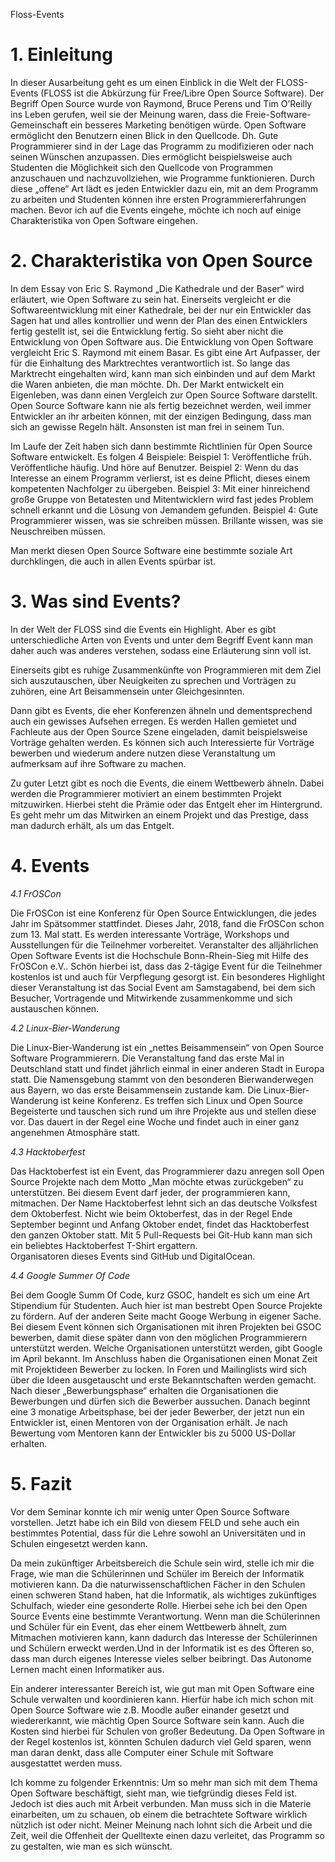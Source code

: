 Floss-Events


**1. Einleitung**
=================

In dieser Ausarbeitung geht es um einen Einblick in die Welt der FLOSS-Events (FLOSS ist die Abkürzung für Free/Libre Open Source Software). 
Der Begriff Open Source wurde von Raymond, Bruce Perens und Tim O’Reilly ins Leben gerufen, weil sie der Meinung waren, dass die Freie-Software-Gemeinschaft ein besseres Marketing benötigen würde.
Open Software ermöglicht den Benutzern einen Blick in den Quellcode. Dh. Gute Programmierer sind in der Lage das Programm zu modifizieren oder nach seinen Wünschen anzupassen. Dies ermöglicht beispielsweise auch Studenten die Möglichkeit sich den Quellcode von Programmen anzuschauen und nachzuvollziehen, wie Programme funktionieren. Durch diese „offene“ Art lädt es jeden Entwickler dazu ein, mit an dem Programm zu arbeiten und Studenten können ihre ersten Programmiererfahrungen machen. 
Bevor ich auf die Events eingehe, möchte ich noch auf einige Charakteristika von Open Software eingehen.  

**2. Charakteristika von Open Source**
======================================
In dem Essay von Eric S. Raymond „Die Kathedrale und der Baser“ wird erläutert, wie Open Software zu sein hat. Einerseits vergleicht er die Softwareentwicklung mit einer Kathedrale, bei der nur ein Entwickler das Sagen hat und alles kontrollier und wenn der Plan des einen Entwicklers fertig gestellt ist, sei die Entwicklung fertig. 
So sieht aber nicht die Entwicklung von Open Software aus. Die Entwicklung von Open Software vergleicht Eric S. Raymond mit einem Basar. Es gibt eine Art Aufpasser, der für die Einhaltung des Marktrechtes verantwortlich ist. So lange das Marktrecht eingehalten wird, kann man sich einbinden und auf dem Markt die Waren anbieten, die man möchte. Dh. Der Markt entwickelt ein Eigenleben, was dann einen Vergleich zur Open Source Software darstellt. Open Source Software kann nie als fertig bezeichnet werden, weil immer Entwickler an ihr arbeiten können, mit der einzigen Bedingung, dass man sich an gewisse Regeln hält. Ansonsten ist man frei in seinem Tun.

Im Laufe der Zeit haben sich dann bestimmte Richtlinien für Open Source Software entwickelt.  Es folgen 4 Beispiele:
Beispiel 1: Veröffentliche früh. Veröffentliche häufig. Und höre auf Benutzer.
Beispiel 2: Wenn du das Interesse an einem Programm verlierst, ist es deine Pflicht, dieses einem kompetenten Nachfolger zu übergeben.
Beispiel 3: Mit einer hinreichend große Gruppe von Betatesten und Mitentwicklern wird fast jedes Problem schnell erkannt und die Lösung von Jemandem gefunden.
Beispiel 4: Gute Programmierer wissen, was sie schreiben müssen. Brillante wissen, was sie Neuschreiben müssen. 

Man merkt diesen Open Source Software eine bestimmte soziale Art durchklingen, die auch in allen Events spürbar ist.

**3. Was sind Events?**
=======================
In der Welt der FLOSS sind die Events ein Highlight. Aber es gibt unterschiedliche Arten von Events und unter dem Begriff Event kann man daher auch was anderes verstehen, sodass eine Erläuterung sinn voll ist.

Einerseits gibt es ruhige Zusammenkünfte von Programmieren mit dem Ziel sich auszutauschen, über Neuigkeiten zu sprechen und Vorträgen zu zuhören, eine Art Beisammensein unter Gleichgesinnten. 

Dann gibt es Events, die eher Konferenzen ähneln und dementsprechend auch ein gewisses Aufsehen erregen. Es werden Hallen gemietet und Fachleute aus der Open Source Szene eingeladen, damit beispielsweise Vorträge gehalten werden. Es können sich auch Interessierte für Vorträge bewerben und wiederum andere nutzen diese Veranstaltung um aufmerksam auf ihre Software zu machen. 

Zu guter Letzt gibt es noch die Events, die einem Wettbewerb ähneln. Dabei werden die Programmierer motiviert an einem bestimmten Projekt mitzuwirken. Hierbei steht die Prämie oder das Entgelt eher im Hintergrund. Es geht mehr um das Mitwirken an einem Projekt und das Prestige, dass man dadurch erhält, als um das Entgelt. 


**4. Events**
=============

*4.1 FrOSCon*

Die FrOSCon ist eine Konferenz für Open Source Entwicklungen, die jedes Jahr im Spätsommer stattfindet. Dieses Jahr, 2018, fand die FrOSCon schon zum 13. Mal statt. Es werden interessante Vorträge, Workshops und Ausstellungen für die Teilnehmer vorbereitet. Veranstalter des alljährlichen Open Software Events ist die Hochschule Bonn-Rhein-Sieg mit Hilfe des FrOSCon e.V.. Schön hierbei ist, dass das 2-tägige Event für die Teilnehmer kostenlos ist und auch für Verpflegung gesorgt ist. 
Ein besonderes Highlight dieser Veranstaltung ist das Social Event am Samstagabend, bei dem sich Besucher, Vortragende und Mitwirkende zusammenkomme und sich austauschen können.


*4.2 Linux-Bier-Wanderung*

Die Linux-Bier-Wanderung ist ein „nettes Beisammensein“ von Open Source Software Programmierern. Die Veranstaltung fand das erste Mal in Deutschland statt und findet jährlich einmal in einer anderen Stadt in Europa statt. Die Namensgebung stammt von den besonderen Bierwanderwegen aus Bayern, wo das erste Beisammensein zustande kam.
Die Linux-Bier-Wanderung ist keine Konferenz. Es treffen sich Linux und Open Source Begeisterte und tauschen sich rund um ihre Projekte aus und stellen diese vor. Das dauert in der Regel eine Woche und findet auch in einer ganz angenehmen Atmosphäre statt.


*4.3 Hacktoberfest*

Das Hacktoberfest ist ein Event, das Programmierer dazu anregen soll Open Source Projekte nach dem Motto „Man möchte etwas zurückgeben“ zu unterstützen. Bei diesem Event darf jeder, der programmieren kann, mitmachen. Der Name Hacktoberfest lehnt sich an das deutsche Volksfest dem Oktoberfest. Nicht wie beim Oktoberfest, das in der Regel Ende September beginnt und Anfang Oktober endet, findet das Hacktoberfest den ganzen Oktober statt. Mit 5 Pull-Requests bei Git-Hub kann man sich ein beliebtes Hacktoberfest T-Shirt ergattern.  
Organisatoren dieses Events sind GitHub und DigitalOcean.

*4.4 Google Summer Of Code*

Bei dem Google Summ Of Code, kurz GSOC, handelt es sich um eine Art Stipendium für Studenten. Auch hier ist man bestrebt Open Source Projekte zu fördern. Auf der anderen Seite macht Googe Werbung in eigener Sache.
Bei diesem Event können sich Organisationen mit ihren Projekten bei GSOC bewerben, damit diese später dann von den möglichen Programmierern unterstützt werden. Welche Organisationen unterstützt werden, gibt Google im April bekannt. 
Im Anschluss haben die Organisationen einen Monat Zeit mit Projektideen Bewerber zu locken. In Foren und Mailinglists wird sich über die Ideen ausgetauscht und erste Bekanntschaften werden gemacht. 
Nach dieser „Bewerbungsphase“ erhalten die Organisationen die Bewerbungen und dürfen sich die Bewerber aussuchen. 
Danach beginnt eine 3 monatige Arbeitsphase, bei der jeder Bewerber, der jetzt nun ein Entwickler ist, einen Mentoren von der Organisation erhält. Je nach Bewertung vom Mentoren kann der Entwickler bis zu 5000 US-Dollar erhalten. 



**5. Fazit**
============
Vor dem Seminar konnte ich mir wenig unter Open Source Software vorstellen. Jetzt habe ich ein Bild von diesem FELD und sehe auch ein bestimmtes Potential, dass für die Lehre sowohl an Universitäten und in Schulen eingesetzt werden kann.

Da mein zukünftiger Arbeitsbereich die Schule sein wird, stelle ich mir die Frage, wie man die Schülerinnen und Schüler im Bereich der Informatik motivieren kann. 
Da die naturwissenschaftlichen Fächer in den Schulen einen schweren Stand haben, hat die Informatik, als wichtiges zukünftiges Schulfach, wieder eine gesonderte Rolle. Hierbei sehe ich bei den Open Source Events eine bestimmte Verantwortung. Wenn man die Schülerinnen und Schüler für ein Event, das eher einem Wettbewerb ähnelt, zum Mitmachen motivieren kann, kann dadurch das Interesse der Schülerinnen und Schülern erweckt werden.Und in der Informatik ist es des Öfteren so, dass man durch eigenes Interesse vieles selber beibringt. Das Autonome Lernen macht einen Informatiker aus. 

Ein anderer interessanter Bereich ist, wie gut man mit Open Software eine Schule verwalten und koordinieren kann. Hierfür habe ich mich schon mit Open Source Software wie z.B. Moodle außer einander gesetzt und wiedererkannt, wie mächtig Open Source Software sein kann. Auch die Kosten sind hierbei für Schulen von großer Bedeutung. Da Open Software in der Regel kostenlos ist, könnten Schulen dadurch viel Geld sparen, wenn man daran denkt, dass alle Computer einer Schule mit Software ausgestattet werden muss.

Ich komme zu folgender Erkenntnis: Um so mehr man sich mit dem Thema Open Software beschäftigt, sieht man, wie tiefgründig dieses Feld ist. Jedoch ist dies auch mit Arbeit verbunden. Man muss sich in die Materie einarbeiten, um zu schauen, ob einem die betrachtete Software wirklich nützlich ist oder nicht. Meiner Meinung nach lohnt sich die Arbeit und die Zeit, weil die Offenheit der Quelltexte einen dazu verleitet, das Programm so zu gestalten, wie man es sich wünscht.


